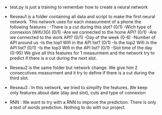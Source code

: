 - test.py is just a training to remember how to create a neural network

- Reseau1 is a folder containing all data and script to make the first neural network. This network uses for each measurment of a phone the following features : 
    -There is a cut during this slot? (0/1)
    -Wich type of connexion (Wifi/3G) (0/1)
    -Are we connected to the home API? (0/1)
    -Are we connected to the work API? (0/1)
    -Day of the week (0-6)
    -Number of API around us
    -Is the top1 Wifi in the API list? (0/1)
    -Is the top2 Wifi in the API list? (0/1)
    -Is the top3 Wifi in the API list? (0/1)
    -Slot time of the day (0-95)
 We give all this features for 1 measurment and the network try to predict if there is a cut during the next slot.

 - Reseau2 is the same folder but network change.
 We give him 2 consecutives measurment and it try to define if there is a cut during the third slot.

 - Reseau3 : In this network, we tried to simplify the features. We keep only features about date (day and slot), cuts and type of connexion

 - RNN : We want to try with a RNN to improve the prediction. There is only a test of words prediction. Nothing to do with our project.